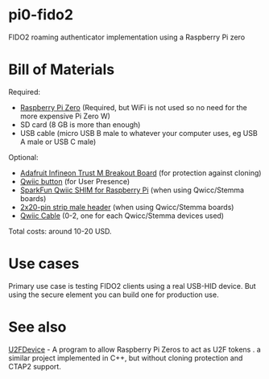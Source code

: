 # pi0-fido2
FIDO2 roaming authenticator implementation using a Raspberry Pi zero

# Bill of Materials

Required:

- [Raspberry Pi Zero](https://www.raspberrypi.org/products/raspberry-pi-zero/) (Required, but WiFi is not used so no need for the more expensive Pi Zero W)
- SD card (8 GB is more than enough)
- USB cable (micro USB B male to whatever your computer uses, eg USB A male or USB C male)

Optional:

- [Adafruit Infineon Trust M Breakout Board](https://www.adafruit.com/product/4351) (for protection against cloning)
- [Qwiic button](https://www.sparkfun.com/products/15585) (for User Presence)
- [SparkFun Qwiic SHIM for Raspberry Pi](https://www.sparkfun.com/products/15794) (when using Qwicc/Stemma boards)
- [2x20-pin strip male header](https://www.adafruit.com/product/2822) (when using Qwicc/Stemma boards)
- [Qwiic Cable](https://www.sparkfun.com/products/14426) (0-2, one for each Qwicc/Stemma devices used)

Total costs: around 10-20 USD.

# Use cases

Primary use case is testing FIDO2 clients using a real USB-HID device. But using the secure element you can build one for production use.

# See also

[U2FDevice](https://github.com/Crystalix007/U2FDevice) - A program to allow Raspberry Pi Zeros to act as U2F tokens
.
a similar project implemented in C++, but without cloning protection and CTAP2 support.
